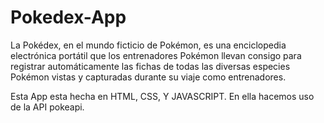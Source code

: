 # Pokedex-App
La Pokédex, en el mundo ficticio de Pokémon, es una enciclopedia electrónica portátil que los entrenadores Pokémon llevan consigo para registrar automáticamente las fichas de todas las diversas especies Pokémon vistas y capturadas durante su viaje como entrenadores.

Esta App esta hecha en HTML, CSS, Y JAVASCRIPT. En ella hacemos uso de la API pokeapi.
